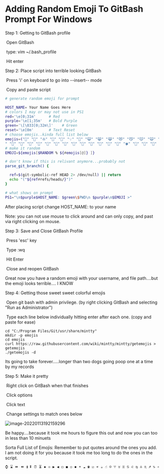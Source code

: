 # Adding Random Emoji To GitBash Prompt For Windows

Step 1: Getting to GitBash profile

​	Open GitBash

​	type: vim ~/.bash_profile

​	Hit enter

Step 2: Place script into terrible looking GitBash

​	Press 'i' on keyboard to go into --insert-- mode

​	Copy and paste script

```````bash
# generate random emoji for prompt

HOST_NAME= Your Name Goes Here
# colors I may or may not use in PS1
red='\e[0;31m'      # Red
purple='\e[1;35m'   # Bold Purple
green='\[\033[0;32m\]'    # Green
reset='\e[0m'       # Text Reset
# choose emojis..kinda full list below
emojis=("🧀" "🌮" "⛵" ️"🚀" "💾" "💡" "🌈" "😺" "😸" "😹" "😻" "😼" "😽" "🙀" "😿" "😾" "💖" "💗" "💘" "💙" "💚" "💛" "💜" "🌱
" "🌲" "🌳" "🌴" "🌵" "🌷" "🌸" "🌹" "🌺" "🌻" "🌼" "🌽" "🌾" "🌿" "🍀" "🍁" "🍂" "🍃" "🍄" "🍅" "🍆" "🍇" "🍈" "🍉" "🍊" "🍋" "🍌" "🍍" "🍎" "🍏" "🍐" "🍑" "🍒" "🍓" "🍔" "🍕" "🍘" "🍙" "🍚" "🍛" "🍜" "🍝" "🍞" "🍟" "🍠" "🍡" "🍢" "🍣" "🍤" "🍥" "🍦" "🍧" "🍨" "🍩" "🍫" "🍭" "🍯" "🍰" "🍱" "🍲" "🐀" "🐁" "🐂" "🐃" "🐄" "🐅" "🐆" "🐇" "🐈" "🐉" "🐊" "🐋" "🐌" "🐍" "🐎" "🐏" "🐐" "🐑" "🐒" "🐓" "🐔" "🐕" "🐖" "🐗" "🐘" "🐙" "🐚" "🐛" "🐜" "🐝" "🐞" "🐟" "🐠" "🐡" "🐢" "🐣" "🐤" "🐥" "🐦" "🐧" "🐨" ">🐩" "🐪" "🐫" "🐬" "🐭" "🐮" "🐯" "🐰" "🐱" "🐲" "🐳" "🐴" "🐵" "🐶" "🐷" "🐸" "🐹" "🐺" "🐻" "🐼" "🐾" "👻" "👽" "👾" "🌑" ">🌒" "🌓" "🌔" "🌕" "🌖" "🌗" "🌘" "🌙" "🌚" "🌛" "🌜" "🌝" "🎵" "🎶" "🎷" "🎸" "🎹" "🎺" "🎻" "🎼" "🎃" "🔬" "🔭" "🔮")
# make it random
EMOJI=${emojis[$RANDOM % ${#emojis[@]} ]}

# don't know if this is relivant anymore...probably not 
parse_git_branch() {

  ref=$(git-symbolic-ref HEAD 2> /dev/null) || return
  echo "("${ref#refs/heads/}")"
}

# what shows on prompt
PS1="\n$purple$HOST_NAME: $green\$PWD\n $purple\n$EMOJI >"
```````

After placing script change HOST_NAME: to your name

Note: you can not use mouse to click around and can only copy, and past via right clicking on mouse.

Step 3: Save and Close GitBash Profile 

​	Press 'esc' key

​	Type :wq 

​	Hit Enter

​	Close and reopen GitBash

Great now you have a random emoji with your username, and file path....but the emoji looks terrible.... I KNOW

Step 4: Getting those sweet sweet colorful emojis

​	Open git bash with admin privilege. (by right clicking GitBash and selecting "Run as Administrator")

​	Type each line below individually hitting enter after each one. (copy and paste for ease) 

```
cd "C:/Program Files/Git/usr/share/mintty"
mkdir -p emojis
cd emojis
curl https://raw.githubusercontent.com/wiki/mintty/mintty/getemojis > getemojis
./getemojis -d
```

Its going to take forever.....longer than two dogs going poop one at a time by my records

Step 5: Make it pretty

​	Right click on GitBash when that finishes

​	Click options

​	Click text

​	Change settings to match ones below

 ![image-20220113192159296](C:\Users\Heather\AppData\Roaming\Typora\typora-user-images\image-20220113192159296.png)



Be happy....because it took me hours to figure this out and now you can too in less than 10 minuets 



Sorta Full List of Emojis: Remember to put quotes around the ones you add. I am not doing it for you because it took me too long to do the ones in the script. 

````bash
⌚ ⌛ ⏩ ⏪ ⏫ ⏬ ⏰ ⏳ ▪ ▫ ▶ ◀ ◻ ◼ ◽ ◾ ☀ ☁ ☎ ☑ ☔ ☕ ☝ ☺ ♈ ♉ ♊ ♋ ♌ ♍ ♎ ♏ ♐ ♑ ♒ ♓ ♠ ♣ ♥ ♦ ♨ ♻ ♿ ⚓ ⚠ ⚡ ⚪ ⚫ ⚽ ⚾ ⛄ ⛅ ⛎ ⛔ ⛪ ⛲ ⛳ ⛵ ⛺ ⛽ ✂ ✅ ✈ ✉ ✊ ✋ ✌ ✏ ✒ ✔ ✖ ✨ ✳ ✴ ❄ ❇ ❌ ❎ ❓ ❔ ❕ ❗ ❤ ➕ ➖ ➗ ➡ ➰ ⤴ ⤵ ⬅ ⬆ ⬇ ⬛ ⬜ ⭐ ⭕ 🀄 🃏 🌀 🌁 🌂 🌃 🌄 🌅 🌆 🌇 🌈 🌉 🌊 🌋 🌌 🌍 🌎 🌏 🌐  🌞 🌟 🌠 🌰  🍳 🍴 🍵 🍶 🍷 🍸 🍹 🍺 🍻 🍼 🎀 🎁 🎂  🎄 🎅 🎆 🎇 🎈 🎉 🎊 🎋 🎌 🎍 🎎 🎏 🎐 🎑 🎒 🎓 🎠 🎡 🎢 🎣 🎤 🎥 🎦 🎧 🎨 🎩 🎪 🎫 🎬 🎭 🎮 🎯 🎰 🎱 🎲 🎳 🎴 🎽 🎾 🎿 🏀 🏁 🏂 🏃 🏄 🏆 🏇 🏈 🏉 🏊 🏠 🏡 🏢 🏣 🏤 🏥 🏦 🏧 🏨 🏩 🏪 🏫 🏬 🏭 🏮 🏯 🏰 👀 👂 👃 👄 👅 👆 👇 👈 👉 👊 👋 👌 👍 👎 👏 👐 👒 👓 👔 👕 👖 👗 👘 👙 👚 👛 👜 👝 👞 👟 👠 👡 👢 👣 👤 👥 👦 👧 👨 👩 👪 👫 👬 👭 👮 👯 👰 👱 👲 👳 👴 👵 👶 👷 👸 👹 👺 👿 💀 💁 💂 💃 💄 💅 💆 💇 💈 💉 💊 💋 💌 💍 💎 💏 💐 💑 💒 💓 💔 💕 💝 💞 💟 💠 💡 💢 💣 💤 💥 💦 💧 💨 💩 💪 💫 💬 💭 💮 💯 💰 💱 💲 💳 💴 💵 💶 💷 💸 💹 💺 💻 💼 💽 💾 💿 📀 📁 📂 📃 📄 📅 📆 📇 📈 📉 📊 📋 📌 📍 📎 📏 📐 📑 📒 📓 📔 📕 📖 📗 📘 📙 📚 📛 📜 📝 📞 📟 📠 📡 📢 📣 📤 📥 📦 📧 📨 📩 📪 📫 📬 📭 📮 📯 📰 📱 📲 📳 📴 📵 📶 📷 📹 📺 📻 📼 🔀 🔁 🔂 🔃 🔄 🔅 🔆 🔇 🔉 🔊 🔋 🔌 🔍 🔎 🔏 🔐 🔑 🔒 🔓 🔔 🔕 🔖 🔗 🔘 🔙 🔚 🔛 🔜 🔝 🔞 🔟 🔠 🔡 🔢 🔣 🔤 🔥 🔦 🔧 🔨 🔩 🔪 🔫 🔯 🔰 🔱 🔲 🔳 🔴 🔵 🔶 🔷 🔸 🔹 🔺 🔻 🔼 🔽 🕐 🕑 🕒 🕓 🕔 🕕 🕖 🕗 🕘 🕙 🕚 🕛 🕜 🕝 🕞 🕟 🕠 🕡 🕢 🕣 🕤 🕥 🕦 🕧 🗻 🗼 🗽 🗾 🗿 😀 😁 😂 😃 😄 😅 😆 😇 😈 😉 😊 😋 😌 😍 😎 😏 😐 😑 😒 😓 😔 😕 😖 😗 😘 😙 😚 😛 😜 😝 😞 😟 😠 😡 😢 😣 😤 😥 😦 😧 😨 😩 😪 😫 😬 😭 😮 😯 😰 😱 😲 😳 😴 😵 😶 😷  🙅 🙆 🙇 🙈 🙉 🙊 🙋 🙌 🙍 🙎 🙏 🚀 🚁 🚂 🚃 🚄 🚅 🚆 🚇 🚈 🚉 🚊 🚌 🚍 🚎 🚏 🚐 🚑 🚒 🚓 🚔 🚕 🚖 🚗 🚘 🚙 🚚 🚛 🚜 🚝 🚞 🚟 🚠 🚡 🚢 🚣 🚤 🚥 🚦 🚧 🚨 🚩 🚪 🚫 🚬 🚭 🚮 🚯 🚰 🚱 🚲 🚳 🚴 🚵 🚶 🚷 🚸 🚹 🚺 🚻 🚼 🚽 🚾 🚿 🛀 🛁 🛂 🛃 🛄 🛅 🅰 🆎 🅱 🆑 🆒 🆓 ℹ 🆔 Ⓜ 🆕 🆖 🅾 🆗 🅿 🆘 ™ 🆙 🆚 🈁 🈂 🈹 🉑 🈴 🈺 🉐 🈯 🈷 🈶 🈵 🈚 🈸 ㊗ 🈲 ㊙ 🈳 💖 💗 💘 💙 💚 💛 💜🌱 🌲 🌳 🌴 🌵 🌷 🌸 🌹 🌺 🌻 🌼 🌽 🌾 🌿 🍀 🍁 🍂 🍃 🍄 🍅 🍇 🍈 🍉 🍊 🍋 🍌 🍍 🍎 🍏 🍐 🍒 🍓 🍔 🍕 🍘 🍙 🍚 🍛 🍜 🍝 🍞 🍟 🍠 🍡 🍢 🍣 🍤 🍥 🍦 🍧 🍨 🍩 🍪 🍫 🍬 🍭 🍮 🍯 🍰 🍱 🍲 😸 😹 😺 😻 😼 😽 😾 😿 🙀 🐀 🐁 🐂 🐃 🐄 🐅 🐆 🐇 🐈 🐉 🐊 🐋 🐌 🐍 🐎 🐏 🐐 🐑 🐒 🐓 🐔 🐕 🐖 🐗 🐘 🐙 🐚 🐛 🐜 🐝 🐞 🐟 🐠 🐡 🐢 🐣 🐤 🐥 🐦 🐧 🐨 🐩 🐪 🐫 🐬 🐭 🐮 🐯 🐰 🐱 🐲 🐳 🐴 🐵 🐶 🐷 🐸 🐹 🐺 🐻 🐼 🐽 🐾 👻 👼 👽 👾 🌑 🌒 🌓 🌔 🌕 🌖 🌗 🌘 🌙 🌚 🌛 🌜 🌝 👑  🔬 🔭 🔮
````

